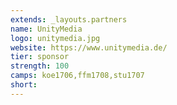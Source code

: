 ```yaml
---
extends: _layouts.partners
name: UnityMedia
logo: unitymedia.jpg
website: https://www.unitymedia.de/
tier: sponsor
strength: 100
camps: koe1706,ffm1708,stu1707
short:
---
```


